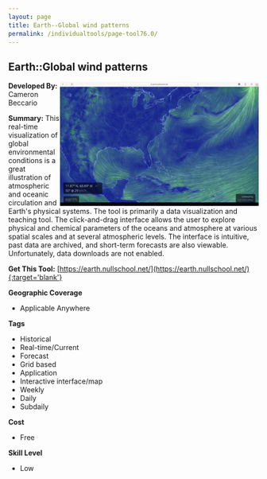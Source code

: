 ```yaml
---
layout: page
title: Earth--Global wind patterns
permalink: /individualtools/page-tool76.0/
---
```

## Earth::Global wind patterns

<img src="/images/scaled_250_400/TOOLID_76.0_ScreenCapture-1.png" style="max-height:250px;max-width:400;" align="right"/>

**Developed By:** Cameron Beccario

**Summary:** This real-time visualization of global environmental conditions is a great illustration of atmospheric and oceanic circulation and Earth's physical systems. The tool is primarily a data visualization and teaching tool. The click-and-drag interface allows the user to explore physical and chemical parameters of the oceans and atmosphere at various spatial scales and at several atmospheric levels. The interface is intuitive, past data are archived, and short-term forecasts are also viewable. Unfortunately, data downloads are not enabled.



**Get This Tool:** [https://earth.nullschool.net/](https://earth.nullschool.net/){:target='blank'}

**Geographic Coverage**

* Applicable Anywhere

**Tags**

*  Historical 
*  Real-time/Current
*  Forecast
*  Grid based
*  Application
*  Interactive interface/map
*  Weekly
*  Daily
*  Subdaily

**Cost**

* Free

**Skill Level**

* Low

